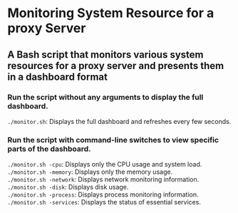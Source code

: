 # Monitoring System Resource for a proxy Server
## A Bash script that monitors various system resources for a proxy server and presents them in a dashboard format

### Run the script without any arguments to display the full dashboard.  

`./monitor.sh`: Displays the full dashboard and refreshes every few seconds.

### Run the script with command-line switches to view specific parts of the dashboard.  
`./monitor.sh -cpu`: Displays only the CPU usage and system load.  
`./monitor.sh -memory`: Displays only the memory usage.  
`./monitor.sh -network`: Displays network monitoring information.  
`./monitor.sh -disk`: Displays disk usage.  
`./monitor.sh -process`: Displays process monitoring information.  
`./monitor.sh -services`: Displays the status of essential services. 
